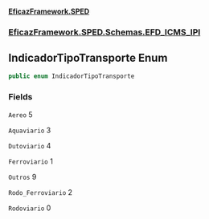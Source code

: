 #### [EficazFramework.SPED](EficazFrameworkSPED.md 'EficazFramework SPED')
### [EficazFramework.SPED.Schemas.EFD_ICMS_IPI](EficazFramework.SPED.Schemas.EFD_ICMS_IPI.md 'EficazFramework.SPED.Schemas.EFD_ICMS_IPI')

## IndicadorTipoTransporte Enum

```csharp
public enum IndicadorTipoTransporte
```
### Fields

<a name='EficazFramework.SPED.Schemas.EFD_ICMS_IPI.IndicadorTipoTransporte.Aereo'></a>

`Aereo` 5

<a name='EficazFramework.SPED.Schemas.EFD_ICMS_IPI.IndicadorTipoTransporte.Aquaviario'></a>

`Aquaviario` 3

<a name='EficazFramework.SPED.Schemas.EFD_ICMS_IPI.IndicadorTipoTransporte.Dutoviario'></a>

`Dutoviario` 4

<a name='EficazFramework.SPED.Schemas.EFD_ICMS_IPI.IndicadorTipoTransporte.Ferroviario'></a>

`Ferroviario` 1

<a name='EficazFramework.SPED.Schemas.EFD_ICMS_IPI.IndicadorTipoTransporte.Outros'></a>

`Outros` 9

<a name='EficazFramework.SPED.Schemas.EFD_ICMS_IPI.IndicadorTipoTransporte.Rodo_Ferroviario'></a>

`Rodo_Ferroviario` 2

<a name='EficazFramework.SPED.Schemas.EFD_ICMS_IPI.IndicadorTipoTransporte.Rodoviario'></a>

`Rodoviario` 0